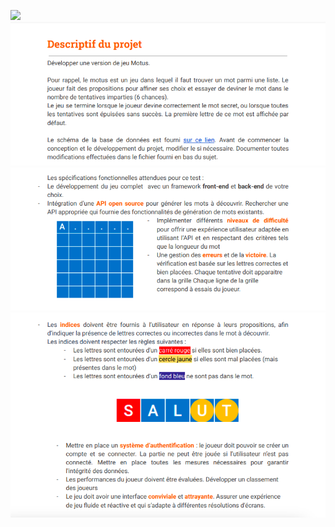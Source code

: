 ![](./.github/Bannière.png?raw=true)
![](./.github/Descriptif-partie1.png?raw=true)
![](./.github/Descriptif-partie2.png?raw=true)
![](./.github/Descriptif-partie3.png?raw=true)